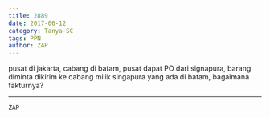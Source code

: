 ```yaml
---
title: 2889
date: 2017-06-12
category: Tanya-SC
tags: PPN
author: ZAP
---
```


pusat di jakarta, cabang di batam, pusat dapat PO dari signapura, barang diminta dikirim ke cabang milik singapura yang ada di batam, bagaimana fakturnya?

---



`ZAP`
